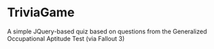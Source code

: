 # TriviaGame

A simple JQuery-based quiz based on questions from the Generalized Occupational Aptitude Test (via Fallout 3)
